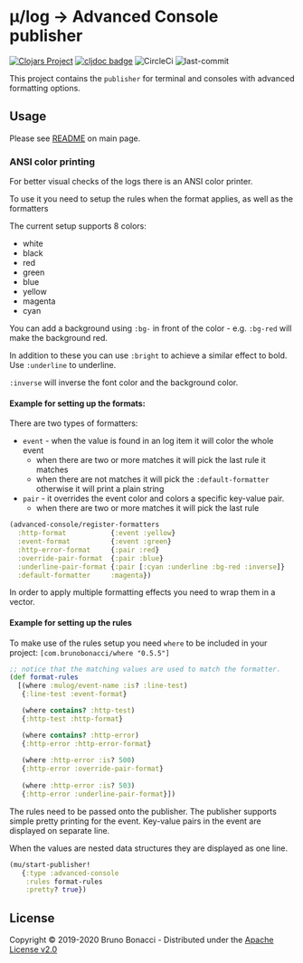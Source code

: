 # μ/log -> Advanced Console publisher
[![Clojars Project](https://img.shields.io/clojars/v/com.brunobonacci/mulog.svg)](https://clojars.org/com.brunobonacci/mulog)  [![cljdoc badge](https://cljdoc.org/badge/com.brunobonacci/mulog)](https://cljdoc.org/d/com.brunobonacci/mulog/CURRENT) ![CircleCi](https://img.shields.io/circleci/project/BrunoBonacci/mulog.svg) ![last-commit](https://img.shields.io/github/last-commit/BrunoBonacci/mulog.svg)


This project contains the `publisher` for terminal and consoles with
advanced formatting options.


## Usage

Please see [README](../README.md#advanced-console-publisher) on main page.

### ANSI color printing
For better visual checks of the logs there is an ANSI color printer.

To use it you need to setup the rules when the format applies, as well as the formatters

The current setup supports 8 colors: 
  - white
  - black
  - red
  - green
  - blue
  - yellow
  - magenta
  - cyan

You can add a background using `:bg-` in front of the color - e.g. `:bg-red` will make the background red.

In addition to these you can use `:bright` to achieve a similar effect to bold. Use `:underline` to underline.

`:inverse` will inverse the font color and the background color.

#### Example for setting up the formats:

There are two types of formatters:
- `event` - when the value is found in an log item it will color the whole event
  - when there are two or more matches it will pick the last rule it matches
  - when there are not matches it will pick the `:default-formatter` otherwise it will print a plain string
- `pair` - it overrides the event color and colors a specific key-value pair.
  - when there are two or more matches it will pick the last rule


```clojure
(advanced-console/register-formatters
  :http-format           {:event :yellow}
  :event-format          {:event :green}
  :http-error-format     {:pair :red}
  :override-pair-format  {:pair :blue}
  :underline-pair-format {:pair [:cyan :underline :bg-red :inverse]}
  :default-formatter     :magenta})
```

In order to apply multiple formatting effects you need to wrap them in a vector.

#### Example for setting up the rules

To make use of the rules setup you need `where` to be included in your project: `[com.brunobonacci/where "0.5.5"]`

```clojure
;; notice that the matching values are used to match the formatter.
(def format-rules
  [(where :mulog/event-name :is? :line-test)
   {:line-test :event-format}

   (where contains? :http-test)
   {:http-test :http-format}

   (where contains? :http-error)
   {:http-error :http-error-format}
   
   (where :http-error :is? 500)
   {:http-error :override-pair-format}
   
   (where :http-error :is? 503)
   {:http-error :underline-pair-format}])
```

The rules need to be passed onto the publisher. The publisher supports simple pretty printing for the event. Key-value pairs in the event are displayed on separate line.

When the values are nested data structures they are displayed as one line.

```clojure
(mu/start-publisher!
   {:type :advanced-console
    :rules format-rules
    :pretty? true})
```

## License

Copyright © 2019-2020 Bruno Bonacci - Distributed under the [Apache License v2.0](http://www.apache.org/licenses/LICENSE-2.0)
